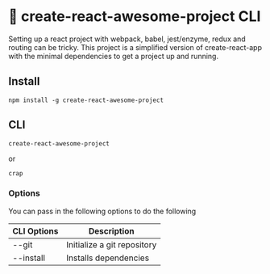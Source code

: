 # 🌈 create-react-awesome-project CLI
Setting up a react project with webpack, babel, jest/enzyme, redux and routing can be tricky.
This project is a simplified version of create-react-app with the minimal dependencies to get a project up and running.

## Install
```
npm install -g create-react-awesome-project
```

## CLI
```
create-react-awesome-project
```
or
```
crap
```

### Options
You can pass in the following options to do the following

|CLI Options | Description                 |
|------------|-----------------------------|
| --git      | Initialize a git repository |
| --install  | Installs dependencies       |
